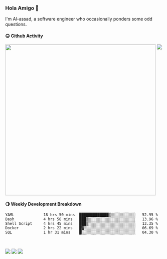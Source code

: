 ### Hola Amigo 🤣   

I'm Al-assad, a software engineer who occasionally ponders some odd questions.  
 
#### 🙃 Github Activity 
<div>
  <img src="https://github-readme-stats.vercel.app/api?username=al-assad&show_icons=true" align="top" style="display: inline-block;" width="480"/>
  <img src="https://github-readme-stats.vercel.app/api/top-langs/?username=al-assad&hide=css,html&langs_count=8&layout=compact" align="top" style="display: inline-block;"/>
</div>

#### 🌖 Weekly Development Breakdown
<!--START_SECTION:waka-->

```text
YAML             18 hrs 50 mins  █████████████▒░░░░░░░░░░░   52.95 %
Bash             4 hrs 58 mins   ███▒░░░░░░░░░░░░░░░░░░░░░   13.96 %
Shell Script     4 hrs 45 mins   ███▒░░░░░░░░░░░░░░░░░░░░░   13.35 %
Docker           2 hrs 22 mins   █▓░░░░░░░░░░░░░░░░░░░░░░░   06.69 %
SQL              1 hr 31 mins    █░░░░░░░░░░░░░░░░░░░░░░░░   04.30 %
```

<!--END_SECTION:waka-->

<br>

<a href="https://twitter.com/Alassad_dev"><img src="https://img.shields.io/badge/Twitter-@Alassad__dev-blue?style=flat&logo=twitter" /></a>
<a href="https://t.me/alassad_dev"><img src="https://img.shields.io/badge/Telegram-@alassad__dev-orange?style=flat&logo=telegram" /></a>
<a href="https://al-assad.github.io"><img src="https://img.shields.io/badge/Blogs-Linying_Assad's_Blog-yellow?style=flat&logo=github" /></a>

